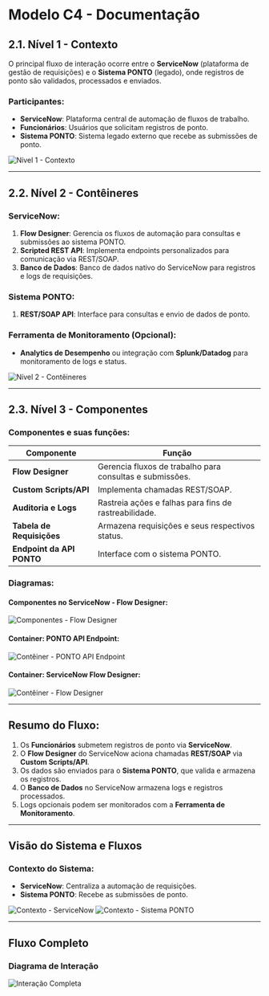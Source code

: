 
# Modelo C4 - Documentação

## 2.1. Nível 1 - Contexto

O principal fluxo de interação ocorre entre o **ServiceNow** (plataforma de gestão de requisições) e o **Sistema PONTO** (legado), onde registros de ponto são validados, processados e enviados.

### Participantes:
- **ServiceNow**: Plataforma central de automação de fluxos de trabalho.
- **Funcionários**: Usuários que solicitam registros de ponto.
- **Sistema PONTO**: Sistema legado externo que recebe as submissões de ponto.

![Nível 1 - Contexto](pt/01-C4Model-Context-pt.png)

---

## 2.2. Nível 2 - Contêineres

### ServiceNow:
1. **Flow Designer**: Gerencia os fluxos de automação para consultas e submissões ao sistema PONTO.
2. **Scripted REST API**: Implementa endpoints personalizados para comunicação via REST/SOAP.
3. **Banco de Dados**: Banco de dados nativo do ServiceNow para registros e logs de requisições.

### Sistema PONTO:
1. **REST/SOAP API**: Interface para consultas e envio de dados de ponto.

### Ferramenta de Monitoramento (Opcional):
- **Analytics de Desempenho** ou integração com **Splunk/Datadog** para monitoramento de logs e status.

![Nível 2 - Contêineres](pt/01-C4Model-Containers-pt.png)

---

## 2.3. Nível 3 - Componentes

### Componentes e suas funções:
| **Componente**            | **Função**                                         |
|----------------------------|--------------------------------------------------|
| **Flow Designer**          | Gerencia fluxos de trabalho para consultas e submissões. |
| **Custom Scripts/API**     | Implementa chamadas REST/SOAP.                   |
| **Auditoria e Logs**       | Rastreia ações e falhas para fins de rastreabilidade. |
| **Tabela de Requisições**  | Armazena requisições e seus respectivos status.  |
| **Endpoint da API PONTO**  | Interface com o sistema PONTO.                   |

### Diagramas:
#### Componentes no ServiceNow - Flow Designer:
![Componentes - Flow Designer](pt/01-C4Model-Components-pt.png)

#### Container: PONTO API Endpoint:
![Contêiner - PONTO API Endpoint](pt/01-C4Model-Components-Container-pt.png)

#### Container: ServiceNow Flow Designer:
![Contêiner - Flow Designer](pt/01-C4Model-Components-Container-02-pt.png)

---

## Resumo do Fluxo:
1. Os **Funcionários** submetem registros de ponto via **ServiceNow**.
2. O **Flow Designer** do ServiceNow aciona chamadas **REST/SOAP** via **Custom Scripts/API**.
3. Os dados são enviados para o **Sistema PONTO**, que valida e armazena os registros.
4. O **Banco de Dados** no ServiceNow armazena logs e registros processados.
5. Logs opcionais podem ser monitorados com a **Ferramenta de Monitoramento**.

---

## Visão do Sistema e Fluxos
### Contexto do Sistema:
- **ServiceNow**: Centraliza a automação de requisições.
- **Sistema PONTO**: Recebe as submissões de ponto.

![Contexto - ServiceNow](pt/01-C4Model-Components-SystemContext-pt.png)
![Contexto - Sistema PONTO](pt/01-C4Model-Components-SystemContext-02-pt.png)

---

## Fluxo Completo
### Diagrama de Interação
![Interação Completa](pt/01-C4Model-Components-SoftwareSystem-pt.png)
